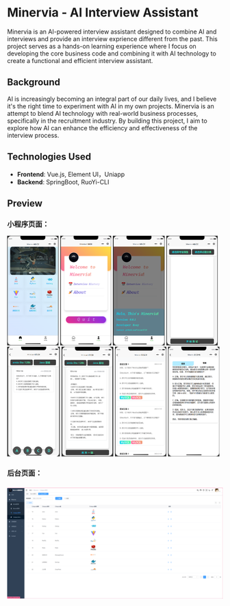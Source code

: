 # Minervia - AI Interview Assistant

Minervia is an AI-powered interview assistant designed to combine AI and interviews and provide an interview exprience different from the past. This project serves as a hands-on learning experience where I focus on developing the core business code and combining it with AI technology to create a functional and efficient interview assistant.

## Background

AI is increasingly becoming an integral part of our daily lives, and I believe it's the right time to experiment with AI in my own projects. Minervia is an attempt to blend AI technology with real-world business processes, specifically in the recruitment industry. By building this project, I aim to explore how AI can enhance the efficiency and effectiveness of the interview process.





## Technologies Used

- **Frontend**: Vue.js, Element UI，Uniapp
- **Backend**: SpringBoot,  RuoYi-CLI



## Preview



### 小程序页面：

<img src="./img/image-20250109204303602.png" alt="image-20250109204303602" style="zoom:25%;" /> <img src="./img/image-20250109204338911.png" alt="image-20250109204338911" style="zoom:25%;" /> <img src="./img/image-20250109204402000.png" alt="image-20250109204402000" style="zoom:25%;" />  <img src="./img/image-20250109204025221.png" alt="image-20250109204025221" style="zoom:25%;" /> <img src="./img/image-20250109204150884.png" alt="image-20250109204150884" style="zoom:25%;" /> <img src="./img/image-20250109204227708.png" alt="image-20250109204227708" style="zoom:25%;" />  <img src="./img/image-20250109204430270.png" alt="image-20250109204430270" style="zoom:25%;" /> <img src="./img/image-20250109204505427.png" alt="image-20250109204505427" style="zoom:25%;" />  



### 后台页面：

### <img src="./img/image-20250109204607462.png" alt="image-20250109204607462" />

